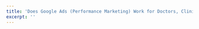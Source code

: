 ```yaml
---
title: 'Does Google Ads (Performance Marketing) Work for Doctors, Clinics & Hospitals?'
excerpt: ''
---
```


